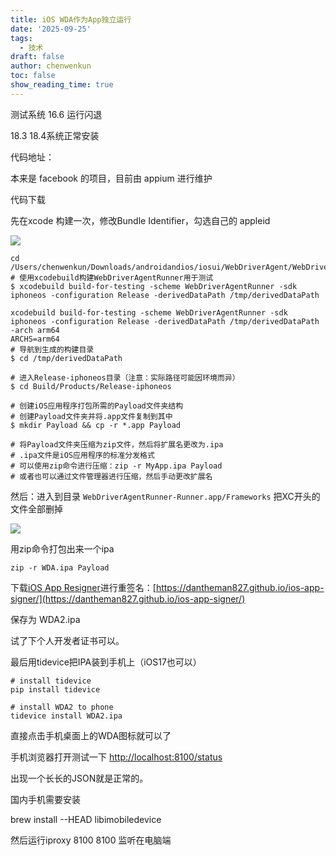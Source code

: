 ```yaml
---
title: iOS WDA作为App独立运行
date: '2025-09-25'
tags:
  - 技术
draft: false
author: chenwenkun
toc: false
show_reading_time: true
---
```

测试系统 16.6 运行闪退

18.3 18.4系统正常安装

代码地址：

本来是 facebook 的项目，目前由 appium 进行维护

代码下载

先在xcode 构建一次，修改Bundle Identifier，勾选自己的 appleid

![](https://prod-files-secure.s3.us-west-2.amazonaws.com/c205fb54-92b2-4987-8be3-972b67d27acc/cb756a73-27bc-4b0d-951a-858df3344b59/image.png?X-Amz-Algorithm=AWS4-HMAC-SHA256&X-Amz-Content-Sha256=UNSIGNED-PAYLOAD&X-Amz-Credential=ASIAZI2LB46626X4FJHY%2F20251003%2Fus-west-2%2Fs3%2Faws4_request&X-Amz-Date=20251003T061535Z&X-Amz-Expires=3600&X-Amz-Security-Token=IQoJb3JpZ2luX2VjEKX%2F%2F%2F%2F%2F%2F%2F%2F%2F%2FwEaCXVzLXdlc3QtMiJHMEUCIQDUqDUKMAU2phPJgenNARypxNjKHl1cf2xPdY7NLZsxZAIgJChVxU06GjCeBCKi4hWo3nZ3Eyds%2F6QSke20yCgG%2BZAq%2FwMIPhAAGgw2Mzc0MjMxODM4MDUiDHUs0r6JCDRLUyCEbircAxCKa6qGHrzH%2Fi6ehQDenjBd5yysNGQiLS6fPwykmNALzzo5BopTmmnf2nIJ1Js1lBWlvSYuHTZOww9PHoqK2qIc3zpImAEKTvYNjPUUSWLiqIjKOcflHfjMA40rWJpkAV5twUwYY2MzrCKbN6vbY%2Ba4d1EvTRBEJztfmqxVN%2B1zIotj4ngkEcfA%2BwmyycsfclPx9z2TLjW95wKfP9IN82UIM8CbKIYGlGZnktjlocAukT0K15P1kqpH15OR91MjzfpahM%2BoWqWOZiCyR5SedVkTd4LAxu%2B%2FBVGIcj0Zow9vTVf0fU7JNFepicLrl55KQatAIdV3iROTIG4JaziYD%2F0ChVOCtT%2BF0ZDYThZXblTgAGzcVZF6omTxFuN8psFeRcqIkKsnynnI8NnS8vGrAUwrp8En7ZbVhaDi1SNnkGlVGyFbShgC8ACWfVpHBunc3oYp0ZMF2VJ4AKnwchIaHpkItHc30kRAz8sieh110aElUEtXKiBoiJ3oErLn6lxb9WyQ%2BNlJA%2FaAHX%2Fzy5povPblxeNBEIwvOEHv3iWK0aO7IO5hN8NPHbdwXbhqaar5tOceT4uMOUqChWMRmd7CGnTU3ZgDDqtGoGlLvxyIpo7Xn%2BF%2FDg3vL88dx%2BX0MKuh%2FcYGOqUBlKARfjJcb9Z7TNaz4O%2FCAgQQCro%2B5lyogPdlvLaBZ3t0j%2FscGg4gr2cXKrbtvORgxNkfe5aHNkueAJtSMMeIxiy51RgEXGzLzoQb0gX3dJ6ztGUA24MN%2F9KxBUcqBqTgRLBB3HcSiqQmTY2sK4ZR38YJwlK1DQPfuY18%2FyJGa%2Fx0X44e8SjLeuLt8ZFSenBV0gqRWlsWxT9%2BdwfmLODbRrLZiZkx&X-Amz-Signature=3c3d1fdb91469defe634c20fcbb1c6af1ec8d74ebe04301064802a9506823c94&X-Amz-SignedHeaders=host&x-amz-checksum-mode=ENABLED&x-id=GetObject)

```shell
cd /Users/chenwenkun/Downloads/androidandios/iosui/WebDriverAgent/WebDriverAgent
# 使用xcodebuild构建WebDriverAgentRunner用于测试
$ xcodebuild build-for-testing -scheme WebDriverAgentRunner -sdk iphoneos -configuration Release -derivedDataPath /tmp/derivedDataPath

xcodebuild build-for-testing -scheme WebDriverAgentRunner -sdk iphoneos -configuration Release -derivedDataPath /tmp/derivedDataPath -arch arm64
ARCHS=arm64
# 导航到生成的构建目录
$ cd /tmp/derivedDataPath

# 进入Release-iphoneos目录（注意：实际路径可能因环境而异）
$ cd Build/Products/Release-iphoneos

# 创建iOS应用程序打包所需的Payload文件夹结构
# 创建Payload文件夹并将.app文件复制到其中
$ mkdir Payload && cp -r *.app Payload

# 将Payload文件夹压缩为zip文件，然后将扩展名更改为.ipa
# .ipa文件是iOS应用程序的标准分发格式
# 可以使用zip命令进行压缩：zip -r MyApp.ipa Payload
# 或者也可以通过文件管理器进行压缩，然后手动更改扩展名
```

然后：进入到目录 `WebDriverAgentRunner-Runner.app/Frameworks` 把XC开头的文件全部删掉

![](https://prod-files-secure.s3.us-west-2.amazonaws.com/c205fb54-92b2-4987-8be3-972b67d27acc/358b8d2b-1bfe-4fb9-beb5-83e1de5f201e/image.png?X-Amz-Algorithm=AWS4-HMAC-SHA256&X-Amz-Content-Sha256=UNSIGNED-PAYLOAD&X-Amz-Credential=ASIAZI2LB46626X4FJHY%2F20251003%2Fus-west-2%2Fs3%2Faws4_request&X-Amz-Date=20251003T061535Z&X-Amz-Expires=3600&X-Amz-Security-Token=IQoJb3JpZ2luX2VjEKX%2F%2F%2F%2F%2F%2F%2F%2F%2F%2FwEaCXVzLXdlc3QtMiJHMEUCIQDUqDUKMAU2phPJgenNARypxNjKHl1cf2xPdY7NLZsxZAIgJChVxU06GjCeBCKi4hWo3nZ3Eyds%2F6QSke20yCgG%2BZAq%2FwMIPhAAGgw2Mzc0MjMxODM4MDUiDHUs0r6JCDRLUyCEbircAxCKa6qGHrzH%2Fi6ehQDenjBd5yysNGQiLS6fPwykmNALzzo5BopTmmnf2nIJ1Js1lBWlvSYuHTZOww9PHoqK2qIc3zpImAEKTvYNjPUUSWLiqIjKOcflHfjMA40rWJpkAV5twUwYY2MzrCKbN6vbY%2Ba4d1EvTRBEJztfmqxVN%2B1zIotj4ngkEcfA%2BwmyycsfclPx9z2TLjW95wKfP9IN82UIM8CbKIYGlGZnktjlocAukT0K15P1kqpH15OR91MjzfpahM%2BoWqWOZiCyR5SedVkTd4LAxu%2B%2FBVGIcj0Zow9vTVf0fU7JNFepicLrl55KQatAIdV3iROTIG4JaziYD%2F0ChVOCtT%2BF0ZDYThZXblTgAGzcVZF6omTxFuN8psFeRcqIkKsnynnI8NnS8vGrAUwrp8En7ZbVhaDi1SNnkGlVGyFbShgC8ACWfVpHBunc3oYp0ZMF2VJ4AKnwchIaHpkItHc30kRAz8sieh110aElUEtXKiBoiJ3oErLn6lxb9WyQ%2BNlJA%2FaAHX%2Fzy5povPblxeNBEIwvOEHv3iWK0aO7IO5hN8NPHbdwXbhqaar5tOceT4uMOUqChWMRmd7CGnTU3ZgDDqtGoGlLvxyIpo7Xn%2BF%2FDg3vL88dx%2BX0MKuh%2FcYGOqUBlKARfjJcb9Z7TNaz4O%2FCAgQQCro%2B5lyogPdlvLaBZ3t0j%2FscGg4gr2cXKrbtvORgxNkfe5aHNkueAJtSMMeIxiy51RgEXGzLzoQb0gX3dJ6ztGUA24MN%2F9KxBUcqBqTgRLBB3HcSiqQmTY2sK4ZR38YJwlK1DQPfuY18%2FyJGa%2Fx0X44e8SjLeuLt8ZFSenBV0gqRWlsWxT9%2BdwfmLODbRrLZiZkx&X-Amz-Signature=5d202b213a93b4720e02236c62de0e692bc4003e004344c55dfb149515a27370&X-Amz-SignedHeaders=host&x-amz-checksum-mode=ENABLED&x-id=GetObject)

用zip命令打包出来一个ipa

```shell
zip -r WDA.ipa Payload
```

下载[iOS App Resigner](https://zhida.zhihu.com/search?content_id=237756070&content_type=Article&match_order=1&q=iOS%20App%20Resigner&zd_token=eyJhbGciOiJIUzI1NiIsInR5cCI6IkpXVCJ9.eyJpc3MiOiJ6aGlkYV9zZXJ2ZXIiLCJleHAiOjE3NDQzNTQ0ODAsInEiOiJpT1MgQXBwIFJlc2lnbmVyIiwiemhpZGFfc291cmNlIjoiZW50aXR5IiwiY29udGVudF9pZCI6MjM3NzU2MDcwLCJjb250ZW50X3R5cGUiOiJBcnRpY2xlIiwibWF0Y2hfb3JkZXIiOjEsInpkX3Rva2VuIjpudWxsfQ.XGwOKX0ujlvhojSuRT3SlA0sDFnQK-FxDJr60CX6YqU&zhida_source=entity)进行重签名：[https://dantheman827.github.io/ios-app-signer/](https://dantheman827.github.io/ios-app-signer/)

保存为 WDA2.ipa

试了下个人开发者证书可以。

最后用tidevice把IPA装到手机上（iOS17也可以）

```shell
# install tidevice
pip install tidevice

# install WDA2 to phone
tidevice install WDA2.ipa
```

直接点击手机桌面上的WDA图标就可以了

手机浏览器打开测试一下 [http://localhost:8100/status](http://localhost:8100/status)

出现一个长长的JSON就是正常的。

国内手机需要安装

brew install --HEAD libimobiledevice

然后运行iproxy 8100 8100 监听在电脑端
